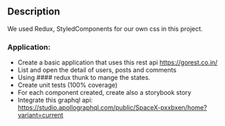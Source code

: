 ## Description
We used Redux, StyledComponents for our own css in this project.

### Application: 
- Create a basic application that uses this rest api https://gorest.co.in/
- List and open the detail of users, posts and comments
- Using #### redux thunk to mange the states.
- Create unit tests (100% coverage)
- For each component created, create also a storybook story
- Integrate this graphql api: https://studio.apollographql.com/public/SpaceX-pxxbxen/home?variant=current
